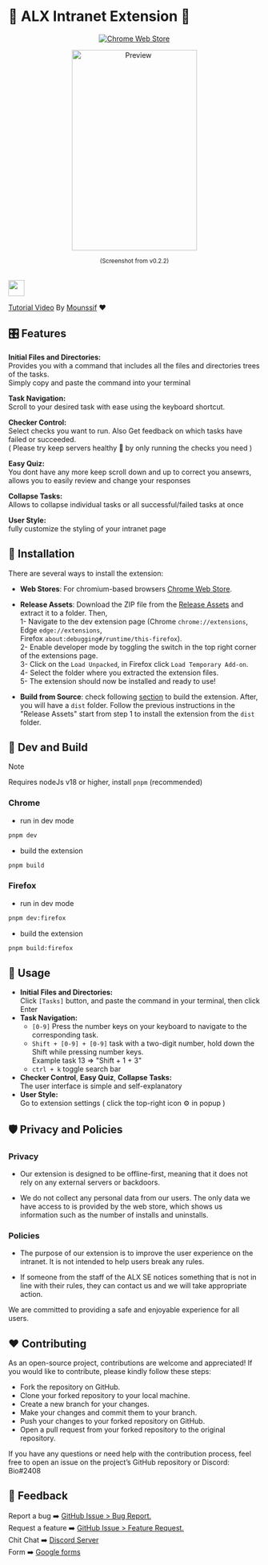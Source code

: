 # 💫 ALX Intranet Extension 💫

<p align="center"> <a rel="noreferrer noopener" target="_blank" href="https://chromewebstore.google.com/detail/alx-intranet/eagnmhadjdelkimfjbelmndejpepgmef"><img alt="Chrome Web Store" src="https://img.shields.io/badge/Chrome-203424.svg?&style=for-the-badge&logo=google-chrome&logoColor=white"></a></p>
<p>
<div align="center"> <img src="https://i.imgur.com/8hmgGKr.png" alt="Preview" height="400" width="250"> </div>
<p align="center"><sub>(Screenshot from v0.2.2)</sub></p> <br />
<img height="32" width="32" src="https://cdn.simpleicons.org/youtube"/>
<p><a rel="noreferrer noopener" target="_blank" href="https://youtu.be/6FhrEXUd1m4"> Tutorial Video</a> By <a rel="noreferrer noopener" target="_blank" href="https://github.com/nuuxcode">Mounssif</a> ❤️</p>

## 🎛️ Features

**Initial Files and Directories:**  
Provides you with a command that includes all the files and directories trees of the tasks.  
Simply copy and paste the command into your terminal

**Task Navigation:**  
Scroll to your desired task with ease using the keyboard shortcut.

**Checker Control:**  
Select checks you want to run. Also Get feedback on which tasks have failed or succeeded.  
( Please try keep servers healthy 💚 by only running the checks you need )

**Easy Quiz:**  
You dont have any more keep scroll down and up to correct you ansewrs,  
allows you to easily review and change your responses

**Collapse Tasks:**  
Allows to collapse individual tasks or all successful/failed tasks at once

**User Style:**  
fully customize the styling of your intranet page

## 🧩 Installation

There are several ways to install the extension:

- **Web Stores**: For chromium-based browsers <a rel="noreferrer noopener" target="_blank" href="https://chromewebstore.google.com/detail/alx-intranet/eagnmhadjdelkimfjbelmndejpepgmef">Chrome Web Store</a>.

- **Release Assets**: Download the ZIP file from the <a rel="noreferrer noopener" target="_blank" href="https://github.com/amasin76/intranet-web-extension/releases">Release Assets</a> and extract it to a folder. Then,  
  1- Navigate to the dev extension page (Chrome `chrome://extensions`, Edge `edge://extensions`,  
   Firefox `about:debugging#/runtime/this-firefox`).  
  2- Enable developer mode by toggling the switch in the top right corner of the extensions page.  
  3- Click on the `Load Unpacked`, in Firefox click `Load Temporary Add-on`.  
  4- Select the folder where you extracted the extension files.  
  5- The extension should now be installed and ready to use!
- **Build from Source**: check following [section](#🔧-dev-and-build) to build the extension. After, you will have a `dist` folder. Follow the previous instructions in the "Release Assets" start from step 1 to install the extension from the `dist` folder.

## 🔧 Dev and Build

> [!NOTE]  
> Requires nodeJs v18 or higher, install `pnpm` (recommended)

### Chrome

- run in dev mode

```sh
pnpm dev
```

- build the extension

```sh
pnpm build
```

### Firefox

- run in dev mode

```sh
pnpm dev:firefox
```

- build the extension

```sh
pnpm build:firefox
```

## 🧭 Usage

- **Initial Files and Directories:**  
  Click `[Tasks]` button, and paste the command in your terminal, then click Enter
- **Task Navigation:**
  - `[0-9]` Press the number keys on your keyboard to navigate to the corresponding task.
  - `Shift + [0-9] + [0-9]` task with a two-digit number, hold down the Shift while pressing number keys.  
    Example task 13 => "Shift + 1 + 3"
  - `ctrl + k` toggle search bar
- **Checker Control**, **Easy Quiz**, **Collapse Tasks:**  
  The user interface is simple and self-explanatory
- **User Style:**  
  Go to extension settings ( click the top-right icon ⚙️ in popup )

## 🛡️ Privacy and Policies

### Privacy

- Our extension is designed to be offline-first, meaning that it does not rely on any external servers or backdoors.

- We do not collect any personal data from our users. The only data we have access to is provided by the web store, which shows us information such as the number of installs and uninstalls.

### Policies

- The purpose of our extension is to improve the user experience on the intranet. It is not intended to help users break any rules.

- If someone from the staff of the ALX SE notices something that is not in line with their rules, they can contact us and we will take appropriate action.

We are committed to providing a safe and enjoyable experience for all users.

## ❤️ Contributing

As an open-source project, contributions are welcome and appreciated! If you would like to contribute, please kindly follow these steps:

- Fork the repository on GitHub.
- Clone your forked repository to your local machine.
- Create a new branch for your changes.
- Make your changes and commit them to your branch.
- Push your changes to your forked repository on GitHub.
- Open a pull request from your forked repository to the original repository.

If you have any questions or need help with the contribution process, feel free to open an issue on the project’s GitHub repository or Discord: Bio#2408

## 🚀 Feedback

Report a bug ➡️ <a rel="noreferrer noopener" target="_blank" href="https://github.com/amasin76/intranet-web-extension/issues/new/choose">GitHub Issue > Bug Report.</a>  
Request a feature ➡️ <a rel="noreferrer noopener" target="_blank" href="https://github.com/amasin76/intranet-web-extension/issues/new/choose">GitHub Issue > Feature Request.</a>  
Chit Chat ➡️ <a rel="noreferrer noopener" target="_blank" href="https://discord.gg/H3SYN7yanW">Discord Server</a>  
Form ➡️ <a rel="noreferrer noopener" target="_blank" href="https://forms.gle/BLn5yXcwQeK8aKgu5">Google forms</a>
